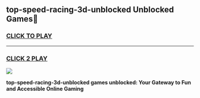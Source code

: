 
## top-speed-racing-3d-unblocked Unblocked Games👋
<h3>
<a href="https://news.freeplayer.one?title=top-speed-racing-3d-unblocked&ref=16F">CLICK TO PLAY</a></h3>
<hr>

<h3>
<a href="https://news.freeplayer.one?title=top-speed-racing-3d-unblocked&ref=16F">CLICK 2 PLAY</a>
  
</h3>

<a href="https://news.freeplayer.one?title=top-speed-racing-3d-unblocked&ref=16F/"><img src="https://clearcache.store/games.png"></a>


**top-speed-racing-3d-unblocked games unblocked: Your Gateway to Fun and Accessible Online Gaming**
